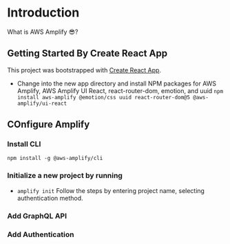 # Introduction
What is AWS Amplify 😎?
## Getting Started By Create React App

This project was bootstrapped with [Create React App](https://github.com/facebook/create-react-app).

- Change into the new app directory and install NPM packages for AWS Amplify, AWS Amplify UI React, react-router-dom, emotion, and uuid
`npm install aws-amplify @emotion/css uuid react-router-dom@5 @aws-amplify/ui-react`

## COnfigure Amplify
### Install CLI
`npm install -g @aws-amplify/cli`
### Initialize a new project by running
- `amplify init`
Follow the steps by entering project name, selecting authentication method.

### Add GraphQL API
### Add Authentication
